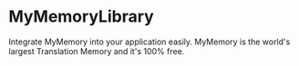 MyMemoryLibrary
===============

Integrate MyMemory into your application easily. MyMemory is the world's largest Translation Memory and it's 100% free.
